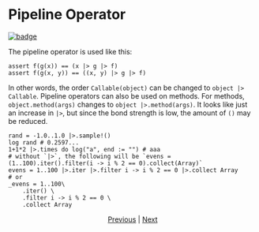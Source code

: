 # Pipeline Operator

[![badge](https://img.shields.io/endpoint.svg?url=https%3A%2F%2Fgezf7g7pd5.execute-api.ap-northeast-1.amazonaws.com%2Fdefault%2Fsource_up_to_date%3Fowner%3Derg-lang%26repos%3Derg%26ref%3Dmain%26path%3Ddoc/EN/syntax/31_pipeline.md%26commit_hash%3D21e8145e83fb54ed77e7631deeee8a7e39b028a3)
](https://gezf7g7pd5.execute-api.ap-northeast-1.amazonaws.com/default/source_up_to_date?owner=erg-lang&repos=erg&ref=main&path=doc/EN/syntax/31_pipeline.md&commit_hash=21e8145e83fb54ed77e7631deeee8a7e39b028a3)

The pipeline operator is used like this:

``` erg
assert f(g(x)) == (x |> g |> f)
assert f(g(x, y)) == ((x, y) |> g |> f)
```

In other words, the order `Callable(object)` can be changed to `object |> Callable`.
Pipeline operators can also be used on methods. For methods, `object.method(args)` changes to `object |>.method(args)`.
It looks like just an increase in `|>`, but since the bond strength is low, the amount of `()` may be reduced.

``` erg
rand = -1.0..1.0 |>.sample!()
log rand # 0.2597...
1+1*2 |>.times do log("a", end := "") # aaa
# without `|>`, the following will be `evens = (1..100).iter().filter(i -> i % 2 == 0).collect(Array)`
evens = 1..100 |>.iter |>.filter i -> i % 2 == 0 |>.collect Array
# or
_evens = 1..100\
    .iter() \
    .filter i -> i % 2 == 0 \
    .collect Array
```

<p align='center'>
    <a href='./30_error_handling.md'>Previous</a> | <a href='./32_integration_with_Python.md'>Next</a>
</p>
